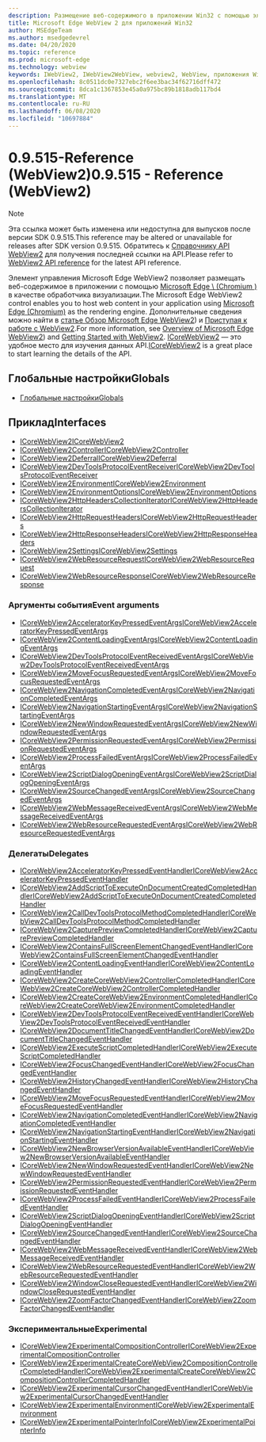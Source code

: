 ```yaml
---
description: Размещение веб-содержимого в приложении Win32 с помощью элемента управления Microsoft Edge WebView 2
title: Microsoft Edge WebView 2 для приложений Win32
author: MSEdgeTeam
ms.author: msedgedevrel
ms.date: 04/20/2020
ms.topic: reference
ms.prod: microsoft-edge
ms.technology: webview
keywords: IWebView2, IWebView2WebView, webview2, WebView, приложения Win32, Win32, EDGE, ICoreWebView2, ICoreWebView2Controller, элемент управления "веб-браузер", HTML Edge
ms.openlocfilehash: 8c0511dc0e7327ebc2f6ee3bac34f62716dff472
ms.sourcegitcommit: 8dca1c1367853e45a0a975bc89b1818adb117bd4
ms.translationtype: MT
ms.contentlocale: ru-RU
ms.lasthandoff: 06/08/2020
ms.locfileid: "10697884"
---
```

# <span data-ttu-id="4241c-104">0.9.515-Reference (WebView2)</span><span class="sxs-lookup"><span data-stu-id="4241c-104">0.9.515 - Reference (WebView2)</span></span>  

> [!NOTE]
> <span data-ttu-id="4241c-105">Эта ссылка может быть изменена или недоступна для выпусков после версии SDK 0.9.515.</span><span class="sxs-lookup"><span data-stu-id="4241c-105">This reference may be altered or unavailable for releases after SDK version 0.9.515.</span></span> <span data-ttu-id="4241c-106">Обратитесь к [Справочнику API WebView2](../../webview2-api-reference.md) для получения последней ссылки на API.</span><span class="sxs-lookup"><span data-stu-id="4241c-106">Please refer to [WebView2 API reference](../../webview2-api-reference.md) for the latest API reference.</span></span>

<span data-ttu-id="4241c-107">Элемент управления Microsoft Edge WebView2 позволяет размещать веб-содержимое в приложении с помощью [Microsoft Edge \ (Chromium \)](https://www.microsoftedgeinsider.com) в качестве обработчика визуализации.</span><span class="sxs-lookup"><span data-stu-id="4241c-107">The Microsoft Edge WebView2 control enables you to host web content in your application using [Microsoft Edge \(Chromium\)](https://www.microsoftedgeinsider.com) as the rendering engine.</span></span>  <span data-ttu-id="4241c-108">Дополнительные сведения можно найти в [статье Обзор Microsoft Edge WebView2](../../index.md)) и [Приступая к работе с WebView2](../../gettingstarted/win32.md).</span><span class="sxs-lookup"><span data-stu-id="4241c-108">For more information, see [Overview of Microsoft Edge WebView2](../../index.md)) and [Getting Started with WebView2](../../gettingstarted/win32.md).</span></span>  <span data-ttu-id="4241c-109">[ICoreWebView2](0-9-488/ICoreWebView2.md) — это удобное место для изучения данных API.</span><span class="sxs-lookup"><span data-stu-id="4241c-109">[ICoreWebView2](0-9-488/ICoreWebView2.md) is a great place to start learning the details of the API.</span></span>  

## <span data-ttu-id="4241c-110">Глобальные настройки</span><span class="sxs-lookup"><span data-stu-id="4241c-110">Globals</span></span>  

*   [<span data-ttu-id="4241c-111">Глобальные настройки</span><span class="sxs-lookup"><span data-stu-id="4241c-111">Globals</span></span>](0-9-488/webview2-idl.md)  

## <span data-ttu-id="4241c-112">Приклад</span><span class="sxs-lookup"><span data-stu-id="4241c-112">Interfaces</span></span>  
*   [<span data-ttu-id="4241c-113">ICoreWebView2</span><span class="sxs-lookup"><span data-stu-id="4241c-113">ICoreWebView2</span></span>](0-9-488/icorewebview2.md)
*   [<span data-ttu-id="4241c-114">ICoreWebView2Controller</span><span class="sxs-lookup"><span data-stu-id="4241c-114">ICoreWebView2Controller</span></span>](0-9-488/icorewebview2controller.md)
*   [<span data-ttu-id="4241c-115">ICoreWebView2Deferral</span><span class="sxs-lookup"><span data-stu-id="4241c-115">ICoreWebView2Deferral</span></span>](0-9-488/icorewebview2deferral.md)
*   [<span data-ttu-id="4241c-116">ICoreWebView2DevToolsProtocolEventReceiver</span><span class="sxs-lookup"><span data-stu-id="4241c-116">ICoreWebView2DevToolsProtocolEventReceiver</span></span>](0-9-488/icorewebview2devtoolsprotocoleventreceiver.md)
*   [<span data-ttu-id="4241c-117">ICoreWebView2Environment</span><span class="sxs-lookup"><span data-stu-id="4241c-117">ICoreWebView2Environment</span></span>](0-9-488/icorewebview2environment.md)
*   [<span data-ttu-id="4241c-118">ICoreWebView2EnvironmentOptions</span><span class="sxs-lookup"><span data-stu-id="4241c-118">ICoreWebView2EnvironmentOptions</span></span>](0-9-488/icorewebview2environmentoptions.md)
*   [<span data-ttu-id="4241c-119">ICoreWebView2HttpHeadersCollectionIterator</span><span class="sxs-lookup"><span data-stu-id="4241c-119">ICoreWebView2HttpHeadersCollectionIterator</span></span>](0-9-488/icorewebview2httpheaderscollectioniterator.md)
*   [<span data-ttu-id="4241c-120">ICoreWebView2HttpRequestHeaders</span><span class="sxs-lookup"><span data-stu-id="4241c-120">ICoreWebView2HttpRequestHeaders</span></span>](0-9-488/icorewebview2httprequestheaders.md)
*   [<span data-ttu-id="4241c-121">ICoreWebView2HttpResponseHeaders</span><span class="sxs-lookup"><span data-stu-id="4241c-121">ICoreWebView2HttpResponseHeaders</span></span>](0-9-488/icorewebview2httpresponseheaders.md)
*   [<span data-ttu-id="4241c-122">ICoreWebView2Settings</span><span class="sxs-lookup"><span data-stu-id="4241c-122">ICoreWebView2Settings</span></span>](0-9-488/icorewebview2settings.md)
*   [<span data-ttu-id="4241c-123">ICoreWebView2WebResourceRequest</span><span class="sxs-lookup"><span data-stu-id="4241c-123">ICoreWebView2WebResourceRequest</span></span>](0-9-488/icorewebview2webresourcerequest.md)
*   [<span data-ttu-id="4241c-124">ICoreWebView2WebResourceResponse</span><span class="sxs-lookup"><span data-stu-id="4241c-124">ICoreWebView2WebResourceResponse</span></span>](0-9-488/icorewebview2webresourceresponse.md)

### <span data-ttu-id="4241c-125">Аргументы события</span><span class="sxs-lookup"><span data-stu-id="4241c-125">Event arguments</span></span>

*   [<span data-ttu-id="4241c-126">ICoreWebView2AcceleratorKeyPressedEventArgs</span><span class="sxs-lookup"><span data-stu-id="4241c-126">ICoreWebView2AcceleratorKeyPressedEventArgs</span></span>](0-9-488/icorewebview2acceleratorkeypressedeventargs.md)
*   [<span data-ttu-id="4241c-127">ICoreWebView2ContentLoadingEventArgs</span><span class="sxs-lookup"><span data-stu-id="4241c-127">ICoreWebView2ContentLoadingEventArgs</span></span>](0-9-488/icorewebview2contentloadingeventargs.md)
*   [<span data-ttu-id="4241c-128">ICoreWebView2DevToolsProtocolEventReceivedEventArgs</span><span class="sxs-lookup"><span data-stu-id="4241c-128">ICoreWebView2DevToolsProtocolEventReceivedEventArgs</span></span>](0-9-488/icorewebview2devtoolsprotocoleventreceivedeventargs.md)
*   [<span data-ttu-id="4241c-129">ICoreWebView2MoveFocusRequestedEventArgs</span><span class="sxs-lookup"><span data-stu-id="4241c-129">ICoreWebView2MoveFocusRequestedEventArgs</span></span>](0-9-488/icorewebview2movefocusrequestedeventargs.md)
*   [<span data-ttu-id="4241c-130">ICoreWebView2NavigationCompletedEventArgs</span><span class="sxs-lookup"><span data-stu-id="4241c-130">ICoreWebView2NavigationCompletedEventArgs</span></span>](0-9-488/icorewebview2navigationcompletedeventargs.md)
*   [<span data-ttu-id="4241c-131">ICoreWebView2NavigationStartingEventArgs</span><span class="sxs-lookup"><span data-stu-id="4241c-131">ICoreWebView2NavigationStartingEventArgs</span></span>](0-9-488/icorewebview2navigationstartingeventargs.md)
*   [<span data-ttu-id="4241c-132">ICoreWebView2NewWindowRequestedEventArgs</span><span class="sxs-lookup"><span data-stu-id="4241c-132">ICoreWebView2NewWindowRequestedEventArgs</span></span>](0-9-488/icorewebview2newwindowrequestedeventargs.md)
*   [<span data-ttu-id="4241c-133">ICoreWebView2PermissionRequestedEventArgs</span><span class="sxs-lookup"><span data-stu-id="4241c-133">ICoreWebView2PermissionRequestedEventArgs</span></span>](0-9-488/icorewebview2permissionrequestedeventargs.md)
*   [<span data-ttu-id="4241c-134">ICoreWebView2ProcessFailedEventArgs</span><span class="sxs-lookup"><span data-stu-id="4241c-134">ICoreWebView2ProcessFailedEventArgs</span></span>](0-9-488/icorewebview2processfailedeventargs.md)
*   [<span data-ttu-id="4241c-135">ICoreWebView2ScriptDialogOpeningEventArgs</span><span class="sxs-lookup"><span data-stu-id="4241c-135">ICoreWebView2ScriptDialogOpeningEventArgs</span></span>](0-9-488/icorewebview2scriptdialogopeningeventargs.md)
*   [<span data-ttu-id="4241c-136">ICoreWebView2SourceChangedEventArgs</span><span class="sxs-lookup"><span data-stu-id="4241c-136">ICoreWebView2SourceChangedEventArgs</span></span>](0-9-488/icorewebview2sourcechangedeventargs.md)
*   [<span data-ttu-id="4241c-137">ICoreWebView2WebMessageReceivedEventArgs</span><span class="sxs-lookup"><span data-stu-id="4241c-137">ICoreWebView2WebMessageReceivedEventArgs</span></span>](0-9-488/icorewebview2webmessagereceivedeventargs.md)
*   [<span data-ttu-id="4241c-138">ICoreWebView2WebResourceRequestedEventArgs</span><span class="sxs-lookup"><span data-stu-id="4241c-138">ICoreWebView2WebResourceRequestedEventArgs</span></span>](0-9-488/icorewebview2webresourcerequestedeventargs.md)

### <span data-ttu-id="4241c-139">Делегаты</span><span class="sxs-lookup"><span data-stu-id="4241c-139">Delegates</span></span>

*   [<span data-ttu-id="4241c-140">ICoreWebView2AcceleratorKeyPressedEventHandler</span><span class="sxs-lookup"><span data-stu-id="4241c-140">ICoreWebView2AcceleratorKeyPressedEventHandler</span></span>](0-9-488/icorewebview2acceleratorkeypressedeventhandler.md)
*   [<span data-ttu-id="4241c-141">ICoreWebView2AddScriptToExecuteOnDocumentCreatedCompletedHandler</span><span class="sxs-lookup"><span data-stu-id="4241c-141">ICoreWebView2AddScriptToExecuteOnDocumentCreatedCompletedHandler</span></span>](0-9-488/icorewebview2addscripttoexecuteondocumentcreatedcompletedhandler.md)
*   [<span data-ttu-id="4241c-142">ICoreWebView2CallDevToolsProtocolMethodCompletedHandler</span><span class="sxs-lookup"><span data-stu-id="4241c-142">ICoreWebView2CallDevToolsProtocolMethodCompletedHandler</span></span>](0-9-488/icorewebview2calldevtoolsprotocolmethodcompletedhandler.md)
*   [<span data-ttu-id="4241c-143">ICoreWebView2CapturePreviewCompletedHandler</span><span class="sxs-lookup"><span data-stu-id="4241c-143">ICoreWebView2CapturePreviewCompletedHandler</span></span>](0-9-488/icorewebview2capturepreviewcompletedhandler.md)
*   [<span data-ttu-id="4241c-144">ICoreWebView2ContainsFullScreenElementChangedEventHandler</span><span class="sxs-lookup"><span data-stu-id="4241c-144">ICoreWebView2ContainsFullScreenElementChangedEventHandler</span></span>](0-9-488/icorewebview2containsfullscreenelementchangedeventhandler.md)
*   [<span data-ttu-id="4241c-145">ICoreWebView2ContentLoadingEventHandler</span><span class="sxs-lookup"><span data-stu-id="4241c-145">ICoreWebView2ContentLoadingEventHandler</span></span>](0-9-488/icorewebview2contentloadingeventhandler.md)
*   [<span data-ttu-id="4241c-146">ICoreWebView2CreateCoreWebView2ControllerCompletedHandler</span><span class="sxs-lookup"><span data-stu-id="4241c-146">ICoreWebView2CreateCoreWebView2ControllerCompletedHandler</span></span>](0-9-488/icorewebview2createcorewebview2controllercompletedhandler.md)
*   [<span data-ttu-id="4241c-147">ICoreWebView2CreateCoreWebView2EnvironmentCompletedHandler</span><span class="sxs-lookup"><span data-stu-id="4241c-147">ICoreWebView2CreateCoreWebView2EnvironmentCompletedHandler</span></span>](0-9-488/icorewebview2createcorewebview2environmentcompletedhandler.md)
*   [<span data-ttu-id="4241c-148">ICoreWebView2DevToolsProtocolEventReceivedEventHandler</span><span class="sxs-lookup"><span data-stu-id="4241c-148">ICoreWebView2DevToolsProtocolEventReceivedEventHandler</span></span>](0-9-488/icorewebview2devtoolsprotocoleventreceivedeventhandler.md)
*   [<span data-ttu-id="4241c-149">ICoreWebView2DocumentTitleChangedEventHandler</span><span class="sxs-lookup"><span data-stu-id="4241c-149">ICoreWebView2DocumentTitleChangedEventHandler</span></span>](0-9-488/icorewebview2documenttitlechangedeventhandler.md)
*   [<span data-ttu-id="4241c-150">ICoreWebView2ExecuteScriptCompletedHandler</span><span class="sxs-lookup"><span data-stu-id="4241c-150">ICoreWebView2ExecuteScriptCompletedHandler</span></span>](0-9-488/icorewebview2executescriptcompletedhandler.md)
*   [<span data-ttu-id="4241c-151">ICoreWebView2FocusChangedEventHandler</span><span class="sxs-lookup"><span data-stu-id="4241c-151">ICoreWebView2FocusChangedEventHandler</span></span>](0-9-488/icorewebview2focuschangedeventhandler.md)
*   [<span data-ttu-id="4241c-152">ICoreWebView2HistoryChangedEventHandler</span><span class="sxs-lookup"><span data-stu-id="4241c-152">ICoreWebView2HistoryChangedEventHandler</span></span>](0-9-488/icorewebview2historychangedeventhandler.md)
*   [<span data-ttu-id="4241c-153">ICoreWebView2MoveFocusRequestedEventHandler</span><span class="sxs-lookup"><span data-stu-id="4241c-153">ICoreWebView2MoveFocusRequestedEventHandler</span></span>](0-9-488/icorewebview2movefocusrequestedeventhandler.md)
*   [<span data-ttu-id="4241c-154">ICoreWebView2NavigationCompletedEventHandler</span><span class="sxs-lookup"><span data-stu-id="4241c-154">ICoreWebView2NavigationCompletedEventHandler</span></span>](0-9-488/icorewebview2navigationcompletedeventhandler.md)
*   [<span data-ttu-id="4241c-155">ICoreWebView2NavigationStartingEventHandler</span><span class="sxs-lookup"><span data-stu-id="4241c-155">ICoreWebView2NavigationStartingEventHandler</span></span>](0-9-488/icorewebview2navigationstartingeventhandler.md)
*   [<span data-ttu-id="4241c-156">ICoreWebView2NewBrowserVersionAvailableEventHandler</span><span class="sxs-lookup"><span data-stu-id="4241c-156">ICoreWebView2NewBrowserVersionAvailableEventHandler</span></span>](0-9-488/icorewebview2newbrowserversionavailableeventhandler.md)
*   [<span data-ttu-id="4241c-157">ICoreWebView2NewWindowRequestedEventHandler</span><span class="sxs-lookup"><span data-stu-id="4241c-157">ICoreWebView2NewWindowRequestedEventHandler</span></span>](0-9-488/icorewebview2newwindowrequestedeventhandler.md)
*   [<span data-ttu-id="4241c-158">ICoreWebView2PermissionRequestedEventHandler</span><span class="sxs-lookup"><span data-stu-id="4241c-158">ICoreWebView2PermissionRequestedEventHandler</span></span>](0-9-488/icorewebview2permissionrequestedeventhandler.md)
*   [<span data-ttu-id="4241c-159">ICoreWebView2ProcessFailedEventHandler</span><span class="sxs-lookup"><span data-stu-id="4241c-159">ICoreWebView2ProcessFailedEventHandler</span></span>](0-9-488/icorewebview2processfailedeventhandler.md)
*   [<span data-ttu-id="4241c-160">ICoreWebView2ScriptDialogOpeningEventHandler</span><span class="sxs-lookup"><span data-stu-id="4241c-160">ICoreWebView2ScriptDialogOpeningEventHandler</span></span>](0-9-488/icorewebview2scriptdialogopeningeventhandler.md)
*   [<span data-ttu-id="4241c-161">ICoreWebView2SourceChangedEventHandler</span><span class="sxs-lookup"><span data-stu-id="4241c-161">ICoreWebView2SourceChangedEventHandler</span></span>](0-9-488/icorewebview2sourcechangedeventhandler.md)
*   [<span data-ttu-id="4241c-162">ICoreWebView2WebMessageReceivedEventHandler</span><span class="sxs-lookup"><span data-stu-id="4241c-162">ICoreWebView2WebMessageReceivedEventHandler</span></span>](0-9-488/icorewebview2webmessagereceivedeventhandler.md)
*   [<span data-ttu-id="4241c-163">ICoreWebView2WebResourceRequestedEventHandler</span><span class="sxs-lookup"><span data-stu-id="4241c-163">ICoreWebView2WebResourceRequestedEventHandler</span></span>](0-9-488/icorewebview2webresourcerequestedeventhandler.md)
*   [<span data-ttu-id="4241c-164">ICoreWebView2WindowCloseRequestedEventHandler</span><span class="sxs-lookup"><span data-stu-id="4241c-164">ICoreWebView2WindowCloseRequestedEventHandler</span></span>](0-9-488/icorewebview2windowcloserequestedeventhandler.md)
*   [<span data-ttu-id="4241c-165">ICoreWebView2ZoomFactorChangedEventHandler</span><span class="sxs-lookup"><span data-stu-id="4241c-165">ICoreWebView2ZoomFactorChangedEventHandler</span></span>](0-9-488/icorewebview2zoomfactorchangedeventhandler.md)

### <span data-ttu-id="4241c-166">Экспериментальные</span><span class="sxs-lookup"><span data-stu-id="4241c-166">Experimental</span></span>

*   [<span data-ttu-id="4241c-167">ICoreWebView2ExperimentalCompositionController</span><span class="sxs-lookup"><span data-stu-id="4241c-167">ICoreWebView2ExperimentalCompositionController</span></span>](0-9-488/icorewebview2experimentalcompositioncontroller.md)
*   [<span data-ttu-id="4241c-168">ICoreWebView2ExperimentalCreateCoreWebView2CompositionControllerCompletedHandler</span><span class="sxs-lookup"><span data-stu-id="4241c-168">ICoreWebView2ExperimentalCreateCoreWebView2CompositionControllerCompletedHandler</span></span>](0-9-488/icorewebview2experimentalcreatecorewebview2compositioncontrollercompletedhandler.md)
*   [<span data-ttu-id="4241c-169">ICoreWebView2ExperimentalCursorChangedEventHandler</span><span class="sxs-lookup"><span data-stu-id="4241c-169">ICoreWebView2ExperimentalCursorChangedEventHandler</span></span>](0-9-488/icorewebview2experimentalcursorchangedeventhandler.md)
*   [<span data-ttu-id="4241c-170">ICoreWebView2ExperimentalEnvironment</span><span class="sxs-lookup"><span data-stu-id="4241c-170">ICoreWebView2ExperimentalEnvironment</span></span>](0-9-488/icorewebview2experimentalenvironment.md)
*   [<span data-ttu-id="4241c-171">ICoreWebView2ExperimentalPointerInfo</span><span class="sxs-lookup"><span data-stu-id="4241c-171">ICoreWebView2ExperimentalPointerInfo</span></span>](0-9-488/icorewebview2experimentalpointerinfo.md)

